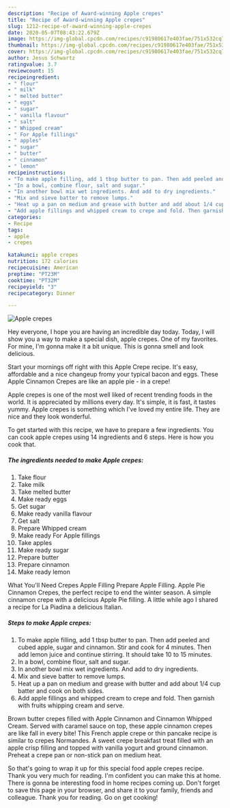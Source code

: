```yaml
---
description: "Recipe of Award-winning Apple crepes"
title: "Recipe of Award-winning Apple crepes"
slug: 1212-recipe-of-award-winning-apple-crepes
date: 2020-05-07T08:43:22.679Z
image: https://img-global.cpcdn.com/recipes/c91980617e403fae/751x532cq70/apple-crepes-recipe-main-photo.jpg
thumbnail: https://img-global.cpcdn.com/recipes/c91980617e403fae/751x532cq70/apple-crepes-recipe-main-photo.jpg
cover: https://img-global.cpcdn.com/recipes/c91980617e403fae/751x532cq70/apple-crepes-recipe-main-photo.jpg
author: Jesus Schwartz
ratingvalue: 3.7
reviewcount: 15
recipeingredient:
- " flour"
- " milk"
- " melted butter"
- " eggs"
- " sugar"
- " vanilla flavour"
- " salt"
- " Whipped cream"
- " For Apple fillings"
- " apples"
- " sugar"
- " butter"
- " cinnamon"
- " lemon"
recipeinstructions:
- "To make apple filling, add 1 tbsp butter to pan. Then add peeled and cubed apple, sugar and cinnamon. Stir and cook for 4 minutes. Then add lemon juice and continue stirring. It should take 10 to 15 minutes."
- "In a bowl, combine flour, salt and sugar."
- "In another bowl mix wet ingredients. And add to dry ingredients."
- "Mix and sieve batter to remove lumps."
- "Heat up a pan on medium and grease with butter and add about 1/4 cup batter and cook on both sides."
- "Add apple fillings and whipped cream to crepe and fold. Then garnish with fruits whipping cream and serve."
categories:
- Recipe
tags:
- apple
- crepes

katakunci: apple crepes 
nutrition: 172 calories
recipecuisine: American
preptime: "PT23M"
cooktime: "PT32M"
recipeyield: "3"
recipecategory: Dinner

---
```



![Apple crepes](https://img-global.cpcdn.com/recipes/c91980617e403fae/751x532cq70/apple-crepes-recipe-main-photo.jpg)

Hey everyone, I hope you are having an incredible day today. Today, I will show you a way to make a special dish, apple crepes. One of my favorites. For mine, I'm gonna make it a bit unique. This is gonna smell and look delicious.

Start your mornings off right with this Apple Crepe recipe. It&#39;s easy, affordable and a nice changeup fromy your typical bacon and eggs. These Apple Cinnamon Crepes are like an apple pie - in a crepe!

Apple crepes is one of the most well liked of recent trending foods in the world. It is appreciated by millions every day. It's simple, it is fast, it tastes yummy. Apple crepes is something which I've loved my entire life. They are nice and they look wonderful.


To get started with this recipe, we have to prepare a few ingredients. You can cook apple crepes using 14 ingredients and 6 steps. Here is how you cook that.

<!--inarticleads1-->

##### The ingredients needed to make Apple crepes:

1. Take  flour
1. Take  milk
1. Take  melted butter
1. Make ready  eggs
1. Get  sugar
1. Make ready  vanilla flavour
1. Get  salt
1. Prepare  Whipped cream
1. Make ready  For Apple fillings
1. Take  apples
1. Make ready  sugar
1. Prepare  butter
1. Prepare  cinnamon
1. Make ready  lemon


What You&#39;ll Need Crepes Apple Filling Prepare Apple Filling. Apple Pie Cinnamon Crepes, the perfect recipe to end the winter season. A simple cinnamon crepe with a delicious Apple Pie filling. A little while ago I shared a recipe for La Piadina a delicious Italian. 

<!--inarticleads2-->

##### Steps to make Apple crepes:

1. To make apple filling, add 1 tbsp butter to pan. Then add peeled and cubed apple, sugar and cinnamon. Stir and cook for 4 minutes. Then add lemon juice and continue stirring. It should take 10 to 15 minutes.
1. In a bowl, combine flour, salt and sugar.
1. In another bowl mix wet ingredients. And add to dry ingredients.
1. Mix and sieve batter to remove lumps.
1. Heat up a pan on medium and grease with butter and add about 1/4 cup batter and cook on both sides.
1. Add apple fillings and whipped cream to crepe and fold. Then garnish with fruits whipping cream and serve.


Brown butter crepes filled with Apple Cinnamon and Cinnamon Whipped Cream. Served with caramel sauce on top, these apple cinnamon crepes are like fall in every bite! This French apple crepe or thin pancake recipe is similar to crepes Normandes. A sweet crepe breakfast treat filled with an apple crisp filling and topped with vanilla yogurt and ground cinnamon. Preheat a crepe pan or non-stick pan on medium heat. 

So that's going to wrap it up for this special food apple crepes recipe. Thank you very much for reading. I'm confident you can make this at home. There is gonna be interesting food in home recipes coming up. Don't forget to save this page in your browser, and share it to your family, friends and colleague. Thank you for reading. Go on get cooking!
